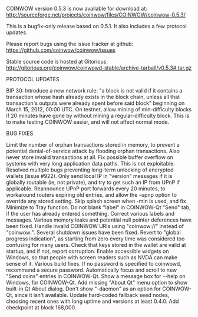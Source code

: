 COINWOW version 0.5.3 is now available for download at:
http://sourceforge.net/projects/coinwow/files/COINWOW/coinwow-0.5.3/

This is a bugfix-only release based on 0.5.1.
It also includes a few protocol updates.

Please report bugs using the issue tracker at github:
https://github.com/coinwow/coinwow/issues

Stable source code is hosted at Gitorious:
http://gitorious.org/coinwow/coinwowd-stable/archive-tarball/v0.5.3#.tar.gz

PROTOCOL UPDATES

BIP 30: Introduce a new network rule: "a block is not valid if it contains a transaction whose hash already exists in the block chain, unless all that transaction's outputs were already spent before said block" beginning on March 15, 2012, 00:00 UTC.
On testnet, allow mining of min-difficulty blocks if 20 minutes have gone by without mining a regular-difficulty block. This is to make testing COINWOW easier, and will not affect normal mode.

BUG FIXES

Limit the number of orphan transactions stored in memory, to prevent a potential denial-of-service attack by flooding orphan transactions. Also never store invalid transactions at all.
Fix possible buffer overflow on systems with very long application data paths. This is not exploitable.
Resolved multiple bugs preventing long-term unlocking of encrypted wallets
(issue #922).
Only send local IP in "version" messages if it is globally routable (ie, not private), and try to get such an IP from UPnP if applicable.
Reannounce UPnP port forwards every 20 minutes, to workaround routers expiring old entries, and allow the -upnp option to override any stored setting.
Skip splash screen when -min is used, and fix Minimize to Tray function.
Do not blank "label" in COINWOW-Qt "Send" tab, if the user has already entered something.
Correct various labels and messages.
Various memory leaks and potential null pointer deferences have been fixed.
Handle invalid COINWOW URIs using "coinwow://" instead of "coinwow:".
Several shutdown issues have been fixed.
Revert to "global progress indication", as starting from zero every time was considered too confusing for many users.
Check that keys stored in the wallet are valid at startup, and if not, report corruption.
Enable accessible widgets on Windows, so that people with screen readers such as NVDA can make sense of it.
Various build fixes.
If no password is specified to coinwowd, recommend a secure password.
Automatically focus and scroll to new "Send coins" entries in COINWOW-Qt.
Show a message box for --help on Windows, for COINWOW-Qt.
Add missing "About Qt" menu option to show built-in Qt About dialog.
Don't show "-daemon" as an option for COINWOW-Qt, since it isn't available.
Update hard-coded fallback seed nodes, choosing recent ones with long uptime and versions at least 0.4.0.
Add checkpoint at block 168,000.
